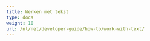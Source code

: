 ```yaml
---
title: Werken met tekst
type: docs
weight: 10
url: /nl/net/developer-guide/how-to/work-with-text/
---
```

